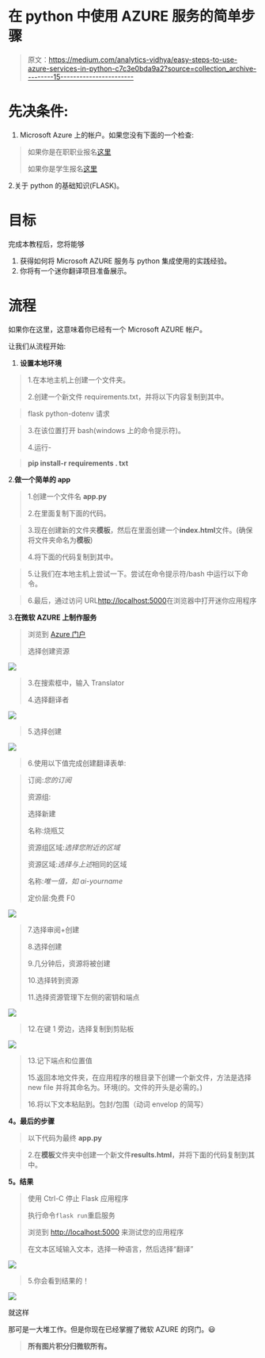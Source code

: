 # 在 python 中使用 AZURE 服务的简单步骤

> 原文：<https://medium.com/analytics-vidhya/easy-steps-to-use-azure-services-in-python-c7c3e0bda9a2?source=collection_archive---------15----------------------->

# **先决条件**:

1.  Microsoft Azure 上的帐户。如果您没有下面的一个检查:

> 如果你是在职职业报名[这里](https://azure.microsoft.com/en-in/free/)
> 
> 如果你是学生报名[这里](https://azure.microsoft.com/en-us/free/students/)

2.关于 python 的基础知识(FLASK)。

# **目标**

完成本教程后，您将能够

1.  获得如何将 Microsoft AZURE 服务与 python 集成使用的实践经验。
2.  你将有一个迷你翻译项目准备展示。

# **流程**

如果你在这里，这意味着你已经有一个 Microsoft AZURE 帐户。

让我们从流程开始:

1.  **设置本地环境**

> 1.在本地主机上创建一个文件夹。
> 
> 2.创建一个新文件 requirements.txt，并将以下内容复制到其中。

> flask
> python-dotenv
> 请求

> 3.在该位置打开 bash(windows 上的命令提示符)。
> 
> 4.运行-

> **pip install-r requirements . txt**

2.**做一个简单的 app**

> 1.创建一个文件名 **app.py**
> 
> 2.在里面复制下面的代码。

> 3.现在创建新的文件夹**模板**，然后在里面创建一个**index.html**文件。(确保将文件夹命名为**模板**)
> 
> 4.将下面的代码复制到其中。

> 5.让我们在本地主机上尝试一下。尝试在命令提示符/bash 中运行以下命令。

> 6.最后，通过访问 URL[http://localhost:5000](http://localhost:5000)在浏览器中打开迷你应用程序

3.**在微软 AZURE 上制作服务**

> 浏览到 [Azure 门户](https://portal.azure.com/)
> 
> 选择创建资源

![](img/df285cb70c8468ee11004ca66a635162.png)

> 3.在搜索框中，输入 Translator
> 
> 4.选择翻译者

![](img/e594282b184dceffa22ffd40c49f8eed.png)

> 5.选择创建

![](img/eb232b45f961001d43f930128dd801ad.png)

> 6.使用以下值完成创建翻译表单:

> 订阅:*您的订阅*
> 
> 资源组:
> 
> 选择新建
> 
> 名称:烧瓶艾
> 
> 资源组区域:*选择您附近的区域*
> 
> 资源区域:*选择与上述*相同的区域
> 
> 名称:*唯一值，如 ai-yourname*
> 
> 定价层:免费 F0

![](img/6d5185cb9e19512c6f91c8787787b7cc.png)

> 7.选择审阅+创建
> 
> 8.选择创建
> 
> 9.几分钟后，资源将被创建
> 
> 10.选择转到资源
> 
> 11.选择资源管理下左侧的密钥和端点

![](img/30876b285edcec1f71256d6a0da580f5.png)

> 12.在键 1 旁边，选择复制到剪贴板

![](img/74c835fd8f5139befd676e319c41352d.png)

> 13.记下端点和位置值
> 
> 15.返回本地文件夹，在应用程序的根目录下创建一个新文件，方法是选择 new file 并将其命名为。环境(的。文件的开头是必需的。)
> 
> 16.将以下文本粘贴到。包封/包围（动词 envelop 的简写）

**4。最后的步骤**

> 以下代码为最终 **app.py**

> 2.在**模板**文件夹中创建一个新文件**results.html**，并将下面的代码复制到其中。

**5。结果**

> 使用 Ctrl-C 停止 Flask 应用程序
> 
> 执行命令`flask run`重启服务
> 
> 浏览到 [http://localhost:5000](http://localhost:5000) 来测试您的应用程序
> 
> 在文本区域输入文本，选择一种语言，然后选择“翻译”

![](img/b97c9b3746b5def3b8597abb5d2b4ab7.png)

> 5.你会看到结果的！

![](img/f12a4c4ceb92450849bd62bd64efbdfc.png)

就这样

那可是一大堆工作。但是你现在已经掌握了微软 AZURE 的窍门。😃

> **所有图片积分归微软所有。**